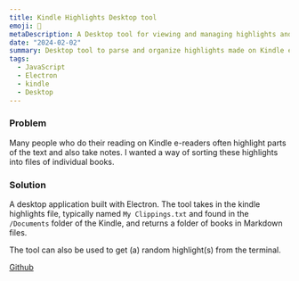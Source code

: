 ```yaml
---
title: Kindle Highlights Desktop tool
emoji: 💾
metaDescription: A Desktop tool for viewing and managing highlights and notes made on Kindle ereaders.
date: "2024-02-02"
summary: Desktop tool to parse and organize highlights made on Kindle ereaders.
tags:
  - JavaScript
  - Electron
  - kindle
  - Desktop
---
```


### Problem

Many people who do their reading on Kindle e-readers often highlight parts of the text and also take notes. I wanted a way of sorting these highlights into files of individual books.

### Solution

A desktop application built with Electron. The tool takes in the kindle highlights file, typically named `My Clippings.txt` and found in the `/Documents` folder of the Kindle, and returns a folder of books in Markdown files.

The tool can also be used to get (a) random highlight(s) from the terminal.

[Github](https://github.com/tawandamoyo/kindle-tool-cli)
